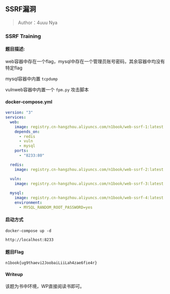 ## SSRF漏洞

> Author：4uuu Nya

### SSRF Training

#### 题目描述: 

web容器中存在一个flag，mysql中存在一个管理员账号密码，其余容器中均没有特定flag

mysql容器中内置 `tcpdump`

vulnweb容器中内置一个 `fpm.py` 攻击脚本


#### docker-compose.yml

```yaml
version: "3"
services:
  web:
    image: registry.cn-hangzhou.aliyuncs.com/n1book/web-ssrf-1:latest
    depends_on: 
      - redis
      - vuln
      - mysql
    ports:
      - "8233:80"

  redis:
    image: registry.cn-hangzhou.aliyuncs.com/n1book/web-ssrf-2:latest

  vuln:
    image: registry.cn-hangzhou.aliyuncs.com/n1book/web-ssrf-3:latest
    
  mysql:
    image: registry.cn-hangzhou.aliyuncs.com/n1book/web-ssrf-4:latest
    environment:
      - MYSQL_RANDOM_ROOT_PASSWORD=yes
```

#### 启动方式

```
docker-compose up -d

http://localhost:8233
```

#### 题目Flag

`n1book{ug9thaevi2JoobaiLiiLah4zae6fie4r}`

#### Writeup

该题为书中环境，WP直接阅读书即可。
